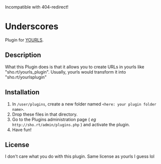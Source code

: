 Incompatible with 404-redirect!

Underscores
====================

Plugin for [YOURLS](http://yourls.org).

Description
-----------
What this Plugin does is that it allows you to create URLs in yourls like "sho.rt/yourls_plugin". 
Usually, yourls would transform it into "sho.rt/yourlsplugin"

Installation
------------
1. In `/user/plugins`, create a new folder named `<here: your plugin folder name>`.
2. Drop these files in that directory.
3. Go to the Plugins administration page ( *eg* `http://sho.rt/admin/plugins.php` ) and activate the plugin.
4. Have fun!

License
-------
I don't care what you do with this plugin. Same license as yourls I guess lol
